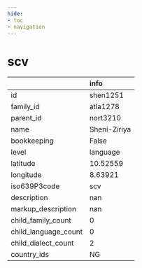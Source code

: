 ```yaml
---
hide:
- toc
- navigation
---
```

# scv
|                      | info         |
|:---------------------|:-------------|
| id                   | shen1251     |
| family_id            | atla1278     |
| parent_id            | nort3210     |
| name                 | Sheni-Ziriya |
| bookkeeping          | False        |
| level                | language     |
| latitude             | 10.52559     |
| longitude            | 8.63921      |
| iso639P3code         | scv          |
| description          | nan          |
| markup_description   | nan          |
| child_family_count   | 0            |
| child_language_count | 0            |
| child_dialect_count  | 2            |
| country_ids          | NG           |